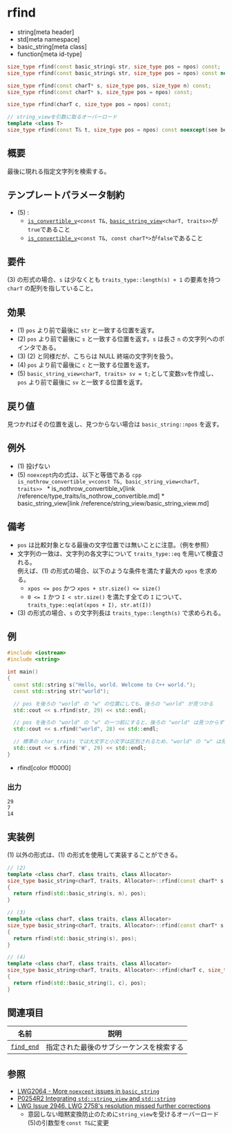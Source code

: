 # rfind
* string[meta header]
* std[meta namespace]
* basic_string[meta class]
* function[meta id-type]

```cpp
size_type rfind(const basic_string& str, size_type pos = npos) const;          // (1) C++03
size_type rfind(const basic_string& str, size_type pos = npos) const noexcept; // (1) C++11

size_type rfind(const charT* s, size_type pos, size_type n) const;             // (2)
size_type rfind(const charT* s, size_type pos = npos) const;                   // (3)

size_type rfind(charT c, size_type pos = npos) const;                          // (4)

// string_viewを引数に取るオーバーロード
template <class T>
size_type rfind(const T& t, size_type pos = npos) const noexcept(see below);   // (5) C++17
```

## 概要
最後に現れる指定文字列を検索する。

## テンプレートパラメータ制約
- (5) :
    - [`is_convertible_v`](/reference/type_traits/is_convertible.md)`<const T&,` [`basic_string_view`](/reference/string_view/basic_string_view.md)`<charT, traits>>`が`true`であること
    - [`is_convertible_v`](/reference/type_traits/is_convertible.md)`<const T&, const charT*>`が`false`であること

## 要件
(3) の形式の場合、`s` は少なくとも `traits_type::length(s) + 1` の要素を持つ `charT` の配列を指していること。


## 効果
- (1) `pos` より前で最後に `str` と一致する位置を返す。
- (2) `pos` より前で最後に `s` と一致する位置を返す。`s` は長さ `n` の文字列へのポインタである。
- (3) (2) と同様だが、こちらは NULL 終端の文字列を扱う。
- (4) `pos` より前で最後に `c` と一致する位置を返す。
- (5) `basic_string_view<charT, traits> sv = t;`として変数`sv`を作成し、`pos` より前で最後に `sv` と一致する位置を返す。


## 戻り値
見つかればその位置を返し、見つからない場合は `basic_string::npos` を返す。


## 例外
- (1) 投げない
- (5) `noexcept`内の式は、以下と等価である
        ```cpp
        is_nothrow_convertible_v<const T&, basic_string_view<charT, traits>>
        ```
        * is_nothrow_convertible_v[link /reference/type_traits/is_nothrow_convertible.md]
        * basic_string_view[link /reference/string_view/basic_string_view.md]


## 備考
- `pos` は比較対象となる最後の文字位置では無いことに注意。（例を参照）
- 文字列の一致は、文字列の各文字について `traits_type::eq` を用いて検査される。  
	例えば、(1) の形式の場合、以下のような条件を満たす最大の `xpos` を求める。
	* `xpos <= pos` かつ `xpos + str.size() <= size()`
	* `0 <= I` かつ `I < str.size()` を満たす全ての `I` について、`traits_type::eq(at(xpos + I), str.at(I))`
- (3) の形式の場合、`s` の文字列長は `traits_type::length(s)` で求められる。


## 例
```cpp example
#include <iostream>
#include <string>

int main()
{
  const std::string s("Hello, world. Welcome to C++ world.");
  const std::string str("world");

  // pos を後ろの "world" の "w" の位置にしても、後ろの "world" が見つかる
  std::cout << s.rfind(str, 29) << std::endl;

  // pos を後ろの "world" の "w" の一つ前にすると、後ろの "world" は見つからずに前の "world" が見つかる
  std::cout << s.rfind("world", 28) << std::endl;

  // 標準の char_traits では大文字と小文字は区別されるため、"world" の "w" は見つからずに "Welcome" の "W" が見つかる
  std::cout << s.rfind('W', 29) << std::endl;
}
```
* rfind[color ff0000]

### 出力
```
29
7
14
```


## 実装例
(1) 以外の形式は、(1) の形式を使用して実装することができる。
```cpp
// (2)
template <class charT, class traits, class Allocator>
size_type basic_string<charT, traits, Allocator>::rfind(const charT* s, size_type pos, size_type n) const
{
  return rfind(std::basic_string(s, n), pos);
}

// (3)
template <class charT, class traits, class Allocator>
size_type basic_string<charT, traits, Allocator>::rfind(const charT* s, size_type pos = npos) const
{
  return rfind(std::basic_string(s), pos);
}

// (4)
template <class charT, class traits, class Allocator>
size_type basic_string<charT, traits, Allocator>::rfind(charT c, size_type pos = npos) const
{
  return rfind(std::basic_string(1, c), pos);
}
```


## 関連項目

| 名前                                           | 説明                                     |
|------------------------------------------------|------------------------------------------|
| [`find_end`](/reference/algorithm/find_end.md) | 指定された最後のサブシーケンスを検索する |


## 参照
- [LWG2064 - More `noexcept` issues in `basic_string`](https://wg21.cmeerw.net/lwg/issue2064)
- [P0254R2 Integrating `std::string_view` and `std::string`](http://www.open-std.org/jtc1/sc22/wg21/docs/papers/2016/p0254r2.pdf)
- [LWG Issue 2946. LWG 2758's resolution missed further corrections](https://wg21.cmeerw.net/lwg/issue2946)
    - 意図しない暗黙変換防止のために`string_view`を受けるオーバーロード(5)の引数型を`const T&`に変更

